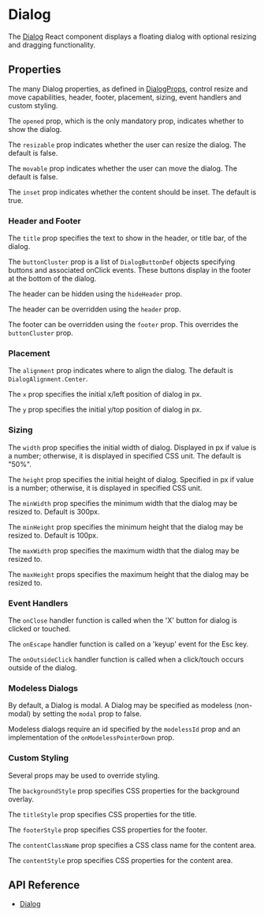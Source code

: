# Dialog

The [Dialog]($core-react) React component displays a floating dialog with optional resizing and dragging functionality.

## Properties

The many Dialog properties, as defined in [DialogProps]($core-react), control resize and move capabilities, header, footer, placement, sizing, event handlers and custom styling.

The `opened` prop, which is the only mandatory prop, indicates whether to show the dialog.

The `resizable` prop indicates whether the user can resize the dialog. The default is false.

The `movable` prop indicates whether the user can move the dialog. The default is false.

The `inset` prop indicates whether the content should be inset. The default is true.

### Header and Footer

The `title` prop specifies the text to show in the header, or title bar, of the dialog.

The `buttonCluster` prop is a list of `DialogButtonDef` objects specifying buttons and associated onClick events. These buttons display in the footer at the bottom of the dialog.

The header can be hidden using the `hideHeader` prop.

The header can be overridden using the `header` prop.

The footer can be overridden using the `footer` prop. This overrides the `buttonCluster` prop.

### Placement

The `alignment` prop indicates where to align the dialog. The default is `DialogAlignment.Center`.

The `x` prop specifies the initial x/left position of dialog in px.

The `y` prop specifies the initial y/top position of dialog in px.

### Sizing

The `width` prop specifies the initial width of dialog. Displayed in px if value is a number; otherwise, it is displayed in specified CSS unit. The default is "50%".

The `height` prop specifies the initial height of dialog. Specified in px if value is a number; otherwise, it is displayed in specified CSS unit.

The `minWidth` prop specifies the minimum width that the dialog may be resized to. Default is 300px.

The `minHeight` prop specifies the minimum height that the dialog may be resized to. Default is 100px.

The `maxWidth` prop specifies the maximum width that the dialog may be resized to.

The `maxHeight` props specifies the maximum height that the dialog may be resized to.

### Event Handlers

The `onClose` handler function is called when the 'X' button for dialog is clicked or touched.

The `onEscape` handler function is called on a 'keyup' event for the Esc key.

The `onOutsideClick` handler function is called when a click/touch occurs outside of the dialog.

### Modeless Dialogs

By default, a Dialog is modal. A Dialog may be specified as modeless (non-modal) by setting the `modal` prop to false.

Modeless dialogs require an id specified by the `modelessId` prop and an implementation of the `onModelessPointerDown` prop.

### Custom Styling

Several props may be used to override styling.

The `backgroundStyle` prop specifies CSS properties for the background overlay.

The `titleStyle` prop specifies CSS properties for the title.

The `footerStyle` prop specifies CSS properties for the footer.

The `contentClassName` prop specifies a CSS class name for the content area.

The `contentStyle` prop specifies CSS properties for the content area.

## API Reference

- [Dialog]($core-react:Dialog)
